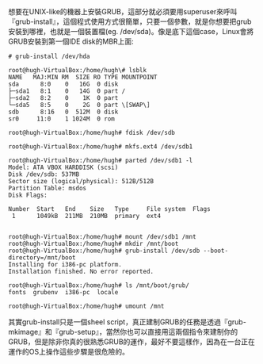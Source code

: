 想要在UNIX-like的機器上安裝GRUB，這部分就必須要用superuser來呼叫『grub-install』，這個程式使用方式很簡單，只要一個參數，就是你想要把grub安裝到哪裡，也就是一個裝置檔\(eg. /dev/sda\)。像是底下這個case，Linux會將GRUB安裝到第一個IDE disk的MBR上面:

`# grub-install /dev/hda`



```
root@hugh-VirtualBox:/home/hugh\# lsblk
NAME   MAJ:MIN RM  SIZE RO TYPE MOUNTPOINT
sda      8:0    0   16G  0 disk 
├─sda1   8:1    0   14G  0 part /
├─sda2   8:2    0    1K  0 part 
└─sda5   8:5    0    2G  0 part \[SWAP\]
sdb      8:16   0  512M  0 disk 
sr0     11:0    1 1024M  0 rom
```

`root@hugh-VirtualBox:/home/hugh# fdisk /dev/sdb ` 




```
root@hugh-VirtualBox:/home/hugh# mkfs.ext4 /dev/sdb1
```




```
root@hugh-VirtualBox:/home/hugh# parted /dev/sdb1 -l
Model: ATA VBOX HARDDISK (scsi)
Disk /dev/sdb: 537MB
Sector size (logical/physical): 512B/512B
Partition Table: msdos
Disk Flags: 

Number  Start   End    Size   Type     File system  Flags
 1      1049kB  211MB  210MB  primary  ext4


```



```
root@hugh-VirtualBox:/home/hugh# mount /dev/sdb1 /mnt
root@hugh-VirtualBox:/home/hugh# mkdir /mnt/boot
root@hugh-VirtualBox:/home/hugh# grub-install /dev/sdb --boot-directory=/mnt/boot
Installing for i386-pc platform.
Installation finished. No error reported.

root@hugh-VirtualBox:/home/hugh# ls /mnt/boot/grub/
fonts  grubenv  i386-pc  locale

root@hugh-VirtualBox:/home/hugh# umount /mnt

```

其實grub-install只是一個sheel script，真正建制GRUB的任務是透過『grub-mkimage』和『grub-setup』，當然你也可以直接用這兩個指令來建制你的GRUB，但是除非你真的很熟悉GRUB的運作，最好不要這樣作，因為在一台正在運作的OS上操作這些步驟是很危險的。










